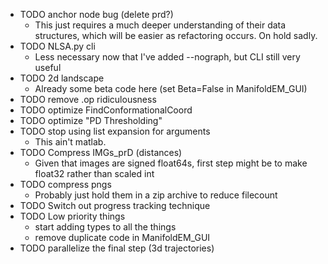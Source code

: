 * TODO anchor node bug (delete prd?)
  * This just requires a much deeper understanding of their data structures, which will be
    easier as refactoring occurs. On hold sadly.
* TODO NLSA.py cli
  * Less necessary now that I've added --nograph, but CLI still very useful
* TODO 2d landscape
  * Already some beta code here (set Beta=False in ManifoldEM_GUI)
* TODO remove .op ridiculousness
* TODO optimize FindConformationalCoord
* TODO optimize "PD Thresholding"
* TODO stop using list expansion for arguments
  * This ain't matlab.
* TODO Compress IMGs_prD (distances)
  * Given that images are signed float64s, first step might be to make float32 rather than scaled int
* TODO compress pngs
  * Probably just hold them in a zip archive to reduce filecount
* TODO Switch out progress tracking technique
* TODO Low priority things
  * start adding types to all the things
  * remove duplicate code in ManifoldEM_GUI
* TODO parallelize the final step (3d trajectories)
